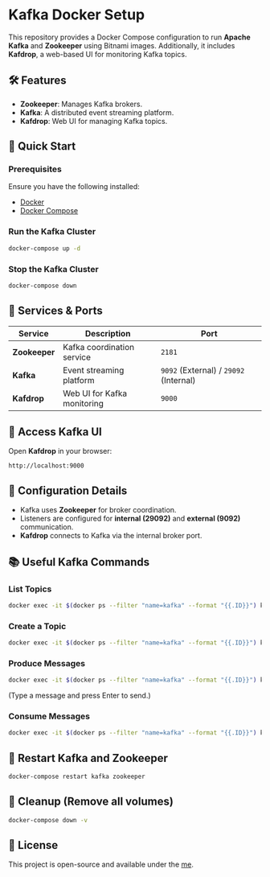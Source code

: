 # Kafka Docker Setup

This repository provides a Docker Compose configuration to run **Apache Kafka** and **Zookeeper** using Bitnami images. Additionally, it includes **Kafdrop**, a web-based UI for monitoring Kafka topics.

## 🛠️ Features
- **Zookeeper**: Manages Kafka brokers.
- **Kafka**: A distributed event streaming platform.
- **Kafdrop**: Web UI for managing Kafka topics.

## 🚀 Quick Start

### Prerequisites
Ensure you have the following installed:
- [Docker](https://www.docker.com/)
- [Docker Compose](https://docs.docker.com/compose/)

### Run the Kafka Cluster
```sh
docker-compose up -d
```

### Stop the Kafka Cluster
```sh
docker-compose down
```

## 🔗 Services & Ports
| Service  | Description | Port |
|----------|------------|------|
| **Zookeeper** | Kafka coordination service | `2181` |
| **Kafka** | Event streaming platform | `9092` (External) / `29092` (Internal) |
| **Kafdrop** | Web UI for Kafka monitoring | `9000` |

## 🧐 Access Kafka UI
Open **Kafdrop** in your browser:
```
http://localhost:9000
```

## 📌 Configuration Details
- Kafka uses **Zookeeper** for broker coordination.
- Listeners are configured for **internal (29092)** and **external (9092)** communication.
- **Kafdrop** connects to Kafka via the internal broker port.

## 📚 Useful Kafka Commands

### List Topics
```sh
docker exec -it $(docker ps --filter "name=kafka" --format "{{.ID}}") kafka-topics.sh --bootstrap-server localhost:9092 --list
```

### Create a Topic
```sh
docker exec -it $(docker ps --filter "name=kafka" --format "{{.ID}}") kafka-topics.sh --bootstrap-server localhost:9092 --create --topic my-topic --partitions 1 --replication-factor 1
```

### Produce Messages
```sh
docker exec -it $(docker ps --filter "name=kafka" --format "{{.ID}}") kafka-console-producer.sh --broker-list localhost:9092 --topic my-topic
```
(Type a message and press Enter to send.)

### Consume Messages
```sh
docker exec -it $(docker ps --filter "name=kafka" --format "{{.ID}}") kafka-console-consumer.sh --bootstrap-server localhost:9092 --topic my-topic --from-beginning
```

## 🔄 Restart Kafka and Zookeeper
```sh
docker-compose restart kafka zookeeper
```

## 🧹 Cleanup (Remove all volumes)
```sh
docker-compose down -v
```

## 📝 License
This project is open-source and available under the [me](LICENSE).
